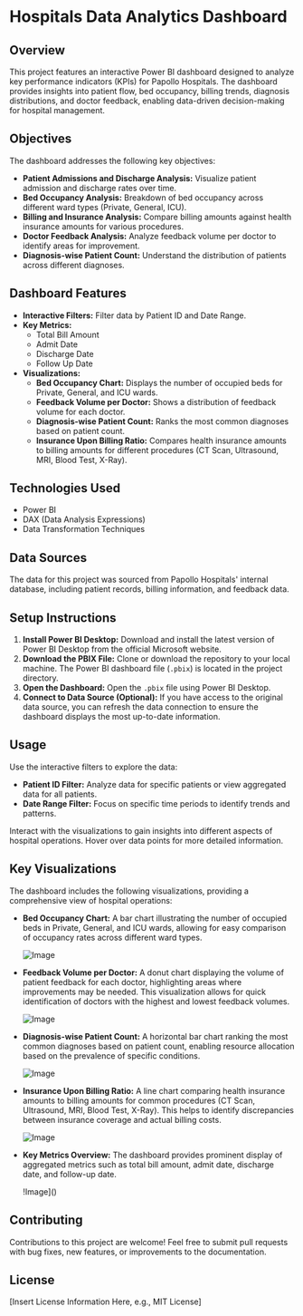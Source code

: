 #  Hospitals Data Analytics Dashboard

## Overview

This project features an interactive Power BI dashboard designed to analyze key performance indicators (KPIs) for Papollo Hospitals. The dashboard provides insights into patient flow, bed occupancy, billing trends, diagnosis distributions, and doctor feedback, enabling data-driven decision-making for hospital management.

## Objectives

The dashboard addresses the following key objectives:

-   **Patient Admissions and Discharge Analysis:** Visualize patient admission and discharge rates over time.
-   **Bed Occupancy Analysis:** Breakdown of bed occupancy across different ward types (Private, General, ICU).
-   **Billing and Insurance Analysis:** Compare billing amounts against health insurance amounts for various procedures.
-   **Doctor Feedback Analysis:** Analyze feedback volume per doctor to identify areas for improvement.
-   **Diagnosis-wise Patient Count:** Understand the distribution of patients across different diagnoses.

## Dashboard Features

-   **Interactive Filters:** Filter data by Patient ID and Date Range.
-   **Key Metrics:**
    -   Total Bill Amount
    -   Admit Date
    -   Discharge Date
    -   Follow Up Date
-   **Visualizations:**
    -   **Bed Occupancy Chart:** Displays the number of occupied beds for Private, General, and ICU wards.
    -   **Feedback Volume per Doctor:** Shows a distribution of feedback volume for each doctor.
    -   **Diagnosis-wise Patient Count:** Ranks the most common diagnoses based on patient count.
    -   **Insurance Upon Billing Ratio:** Compares health insurance amounts to billing amounts for different procedures (CT Scan, Ultrasound, MRI, Blood Test, X-Ray).

## Technologies Used

-   Power BI
-   DAX (Data Analysis Expressions)
-   Data Transformation Techniques

## Data Sources

The data for this project was sourced from Papollo Hospitals' internal database, including patient records, billing information, and feedback data.

## Setup Instructions

1.  **Install Power BI Desktop:** Download and install the latest version of Power BI Desktop from the official Microsoft website.
2.  **Download the PBIX File:** Clone or download the repository to your local machine. The Power BI dashboard file (`.pbix`) is located in the project directory.
3.  **Open the Dashboard:** Open the `.pbix` file using Power BI Desktop.
4.  **Connect to Data Source (Optional):** If you have access to the original data source, you can refresh the data connection to ensure the dashboard displays the most up-to-date information.

## Usage

Use the interactive filters to explore the data:

*   **Patient ID Filter:** Analyze data for specific patients or view aggregated data for all patients.
*   **Date Range Filter:** Focus on specific time periods to identify trends and patterns.

Interact with the visualizations to gain insights into different aspects of hospital operations. Hover over data points for more detailed information.



## Key Visualizations

The dashboard includes the following visualizations, providing a comprehensive view of hospital operations:

*   **Bed Occupancy Chart:** A bar chart illustrating the number of occupied beds in Private, General, and ICU wards, allowing for easy comparison of occupancy rates across different ward types.

     ![Image]()


*   **Feedback Volume per Doctor:** A donut chart displaying the volume of patient feedback for each doctor, highlighting areas where improvements may be needed.  This visualization allows for quick identification of doctors with the highest and lowest feedback volumes.

    ![Image]()

    
*   **Diagnosis-wise Patient Count:**  A horizontal bar chart ranking the most common diagnoses based on patient count, enabling resource allocation based on the prevalence of specific conditions.


      ![Image]()


*   **Insurance Upon Billing Ratio:**  A line chart comparing health insurance amounts to billing amounts for common procedures (CT Scan, Ultrasound, MRI, Blood Test, X-Ray). This helps to identify discrepancies between insurance coverage and actual billing costs.

    ![Image]()




*   **Key Metrics Overview:** The dashboard provides prominent display of aggregated metrics such as total bill amount, admit date, discharge date, and follow-up date.


    !Image]()


## Contributing

Contributions to this project are welcome! Feel free to submit pull requests with bug fixes, new features, or improvements to the documentation.

## License

[Insert License Information Here, e.g., MIT License]
